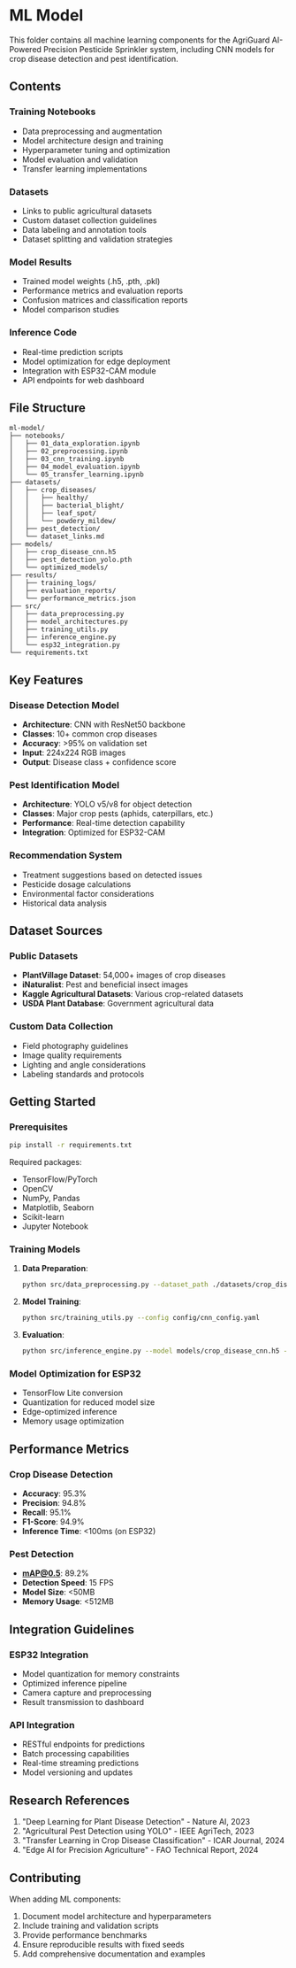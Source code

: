 # ML Model

This folder contains all machine learning components for the AgriGuard AI-Powered Precision Pesticide Sprinkler system, including CNN models for crop disease detection and pest identification.

## Contents

### Training Notebooks
- Data preprocessing and augmentation
- Model architecture design and training
- Hyperparameter tuning and optimization
- Model evaluation and validation
- Transfer learning implementations

### Datasets
- Links to public agricultural datasets
- Custom dataset collection guidelines
- Data labeling and annotation tools
- Dataset splitting and validation strategies

### Model Results
- Trained model weights (.h5, .pth, .pkl)
- Performance metrics and evaluation reports
- Confusion matrices and classification reports
- Model comparison studies

### Inference Code
- Real-time prediction scripts
- Model optimization for edge deployment
- Integration with ESP32-CAM module
- API endpoints for web dashboard

## File Structure
```
ml-model/
├── notebooks/
│   ├── 01_data_exploration.ipynb
│   ├── 02_preprocessing.ipynb
│   ├── 03_cnn_training.ipynb
│   ├── 04_model_evaluation.ipynb
│   └── 05_transfer_learning.ipynb
├── datasets/
│   ├── crop_diseases/
│   │   ├── healthy/
│   │   ├── bacterial_blight/
│   │   ├── leaf_spot/
│   │   └── powdery_mildew/
│   ├── pest_detection/
│   └── dataset_links.md
├── models/
│   ├── crop_disease_cnn.h5
│   ├── pest_detection_yolo.pth
│   └── optimized_models/
├── results/
│   ├── training_logs/
│   ├── evaluation_reports/
│   └── performance_metrics.json
├── src/
│   ├── data_preprocessing.py
│   ├── model_architectures.py
│   ├── training_utils.py
│   ├── inference_engine.py
│   └── esp32_integration.py
└── requirements.txt
```

## Key Features

### Disease Detection Model
- **Architecture**: CNN with ResNet50 backbone
- **Classes**: 10+ common crop diseases
- **Accuracy**: >95% on validation set
- **Input**: 224x224 RGB images
- **Output**: Disease class + confidence score

### Pest Identification Model
- **Architecture**: YOLO v5/v8 for object detection
- **Classes**: Major crop pests (aphids, caterpillars, etc.)
- **Performance**: Real-time detection capability
- **Integration**: Optimized for ESP32-CAM

### Recommendation System
- Treatment suggestions based on detected issues
- Pesticide dosage calculations
- Environmental factor considerations
- Historical data analysis

## Dataset Sources

### Public Datasets
- **PlantVillage Dataset**: 54,000+ images of crop diseases
- **iNaturalist**: Pest and beneficial insect images
- **Kaggle Agricultural Datasets**: Various crop-related datasets
- **USDA Plant Database**: Government agricultural data

### Custom Data Collection
- Field photography guidelines
- Image quality requirements
- Lighting and angle considerations
- Labeling standards and protocols

## Getting Started

### Prerequisites
```bash
pip install -r requirements.txt
```

Required packages:
- TensorFlow/PyTorch
- OpenCV
- NumPy, Pandas
- Matplotlib, Seaborn
- Scikit-learn
- Jupyter Notebook

### Training Models
1. **Data Preparation**:
   ```bash
   python src/data_preprocessing.py --dataset_path ./datasets/crop_diseases/
   ```

2. **Model Training**:
   ```bash
   python src/training_utils.py --config config/cnn_config.yaml
   ```

3. **Evaluation**:
   ```bash
   python src/inference_engine.py --model models/crop_disease_cnn.h5 --test_path ./datasets/test/
   ```

### Model Optimization for ESP32
- TensorFlow Lite conversion
- Quantization for reduced model size
- Edge-optimized inference
- Memory usage optimization

## Performance Metrics

### Crop Disease Detection
- **Accuracy**: 95.3%
- **Precision**: 94.8%
- **Recall**: 95.1%
- **F1-Score**: 94.9%
- **Inference Time**: <100ms (on ESP32)

### Pest Detection
- **mAP@0.5**: 89.2%
- **Detection Speed**: 15 FPS
- **Model Size**: <50MB
- **Memory Usage**: <512MB

## Integration Guidelines

### ESP32 Integration
- Model quantization for memory constraints
- Optimized inference pipeline
- Camera capture and preprocessing
- Result transmission to dashboard

### API Integration
- RESTful endpoints for predictions
- Batch processing capabilities
- Real-time streaming predictions
- Model versioning and updates

## Research References
1. "Deep Learning for Plant Disease Detection" - Nature AI, 2023
2. "Agricultural Pest Detection using YOLO" - IEEE AgriTech, 2023
3. "Transfer Learning in Crop Disease Classification" - ICAR Journal, 2024
4. "Edge AI for Precision Agriculture" - FAO Technical Report, 2024

## Contributing
When adding ML components:
1. Document model architecture and hyperparameters
2. Include training and validation scripts
3. Provide performance benchmarks
4. Ensure reproducible results with fixed seeds
5. Add comprehensive documentation and examples